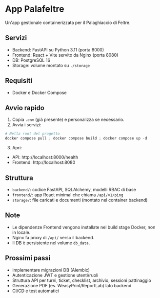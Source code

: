 # App Palafeltre

Un'app gestionale containerizzata per il Palaghiaccio di Feltre.

## Servizi
- Backend: FastAPI su Python 3.11 (porta 8000)
- Frontend: React + Vite servito da Nginx (porta 8080)
- DB: PostgreSQL 16
- Storage: volume montato su `./storage`

## Requisiti
- Docker e Docker Compose

## Avvio rapido
1. Copia `.env` (già presente) e personalizza se necessario.
2. Avvia i servizi:

```powershell
# Nella root del progetto
docker compose pull ; docker compose build ; docker compose up -d
```

3. Apri:
- API: http://localhost:8000/health
- Frontend: http://localhost:8080

## Struttura
- `backend/`: codice FastAPI, SQLAlchemy, modelli RBAC di base
- `frontend/`: app React minimal che chiama `/api/v1/ping`
- `storage/`: file caricati e documenti (montato nel container backend)

## Note
- Le dipendenze Frontend vengono installate nel build stage Docker, non in locale.
- Nginx fa proxy di `/api/` verso il backend.
- Il DB è persistente nel volume `db_data`.

## Prossimi passi
- Implementare migrazioni DB (Alembic)
- Autenticazione JWT e gestione utenti/ruoli
- Struttura API per turni, ticket, checklist, archivio, sessioni pattinaggio
- Generazione PDF (es. WeasyPrint/ReportLab) lato backend
- CI/CD e test automatici
